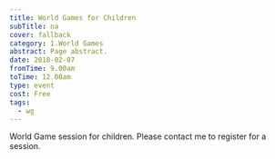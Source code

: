 ```yaml
---
title: World Games for Children
subTitle: na
cover: fallback
category: 1.World Games
abstract: Page abstract.
date: 2018-02-07
fromTime: 9.00am
toTime: 12.00am
type: event
cost: Free
tags:
  - wg
---
```


World Game session for children. Please contact me to register for a session.

